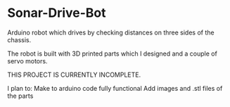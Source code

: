 # Sonar-Drive-Bot
Arduino robot which drives by checking distances on three sides of the chassis.

The robot is built with 3D printed parts which I designed and a couple of servo motors.

THIS PROJECT IS CURRENTLY INCOMPLETE.

I plan to:
  Make to arduino code fully functional
  Add images and .stl files of the parts
  

